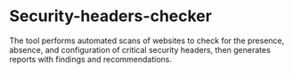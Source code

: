 # Security-headers-checker
The tool performs automated scans of websites to check for the presence, absence, and configuration of critical security headers, then generates reports with findings and recommendations.
